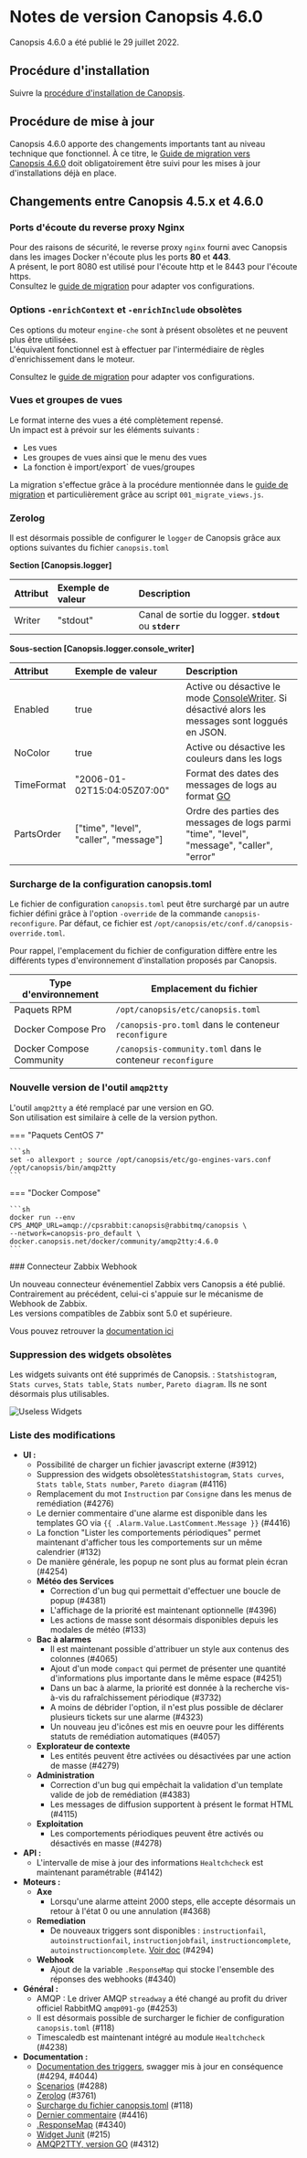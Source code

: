 # Notes de version Canopsis 4.6.0

Canopsis 4.6.0 a été publié le 29 juillet 2022.

## Procédure d'installation

Suivre la [procédure d'installation de Canopsis](../guide-administration/installation/index.md).

## Procédure de mise à jour

Canopsis 4.6.0 apporte des changements importants tant au niveau technique que fonctionnel. À ce titre, le [Guide de migration vers Canopsis 4.6.0](migration/migration-4.6.0.md) doit obligatoirement être suivi pour les mises à jour d'installations déjà en place.


## Changements entre Canopsis 4.5.x et 4.6.0


### Ports d'écoute du reverse proxy Nginx

Pour des raisons de sécurité, le reverse proxy `nginx` fourni avec Canopsis dans les images Docker n'écoute plus les ports **80** et **443**.  
A présent, le port 8080 est utilisé pour l'écoute http et le 8443 pour l'écoute https.  
Consultez le [guide de migration](migration/migration-4.6.0.md) pour adapter vos configurations.

### Options `-enrichContext` et `-enrichInclude` obsolètes

Ces options du moteur `engine-che` sont à présent obsolètes et ne peuvent plus être utilisées.  
L'équivalent fonctionnel est à effectuer par l'intermédiaire de règles d'enrichissement dans le moteur.

Consultez le [guide de migration](migration/migration-4.6.0.md) pour adapter vos configurations.


### Vues et groupes de vues

Le format interne des vues a été complètement repensé.  
Un impact est à prévoir sur les éléments suivants : 

* Les vues
* Les groupes de vues ainsi que le menu des vues
* La fonction è import/export` de vues/groupes

La migration s'effectue grâce à la procédure mentionnée dans le [guide de migration](migration/migration-4.6.0.md) et particulièrement grâce au script `001_migrate_views.js`.

### Zerolog

Il est désormais possible de configurer le `logger` de Canopsis grâce aux options suivantes du fichier `canopsis.toml`

**Section [Canopsis.logger]**

| Attribut            | Exemple de valeur  | Description                                             |
| :------------------ | :------------------| :------------------------------------------------------ |
| Writer              | "stdout"           | Canal de sortie du logger. **`stdout`** ou **`stderr`** |

**Sous-section [Canopsis.logger.console_writer]**

| Attribut            | Exemple de valeur                           | Description                                             |
| :------------------ | :-------------------------------------------| :------------------------------------------------------ |
| Enabled             | true                                        | Active ou désactive le mode [ConsoleWriter](https://github.com/rs/zerolog#pretty-logging). Si désactivé alors les messages sont loggués en JSON. |
| NoColor             | true                                        | Active ou désactive les couleurs dans les logs |
| TimeFormat          | "2006-01-02T15:04:05Z07:00"                 | Format des dates des messages de logs au format [GO](../../architecture-interne/templates-golang#formatteddate) |
| PartsOrder          | ["time", "level", "caller", "message"]      | Ordre des parties des messages de logs parmi "time", "level", "message", "caller", "error" |


### Surcharge de la configuration canopsis.toml

Le fichier de configuration `canopsis.toml` peut être surchargé par un autre fichier défini grâce à l'option `-override` de la commande `canopsis-reconfigure`. Par défaut, ce fichier est `/opt/canopsis/etc/conf.d/canopsis-override.toml`.

Pour rappel, l'emplacement du fichier de configuration diffère entre les différents types d'environnement d'installation proposés par Canopsis.

| Type d'environnement | Emplacement du fichier            |
|----------------------|-----------------------------------|
| Paquets RPM              | `/opt/canopsis/etc/canopsis.toml` |
| Docker Compose Pro       | `/canopsis-pro.toml` dans le conteneur `reconfigure` |
| Docker Compose Community | `/canopsis-community.toml` dans le conteneur `reconfigure` |


### Nouvelle version de l'outil `amqp2tty`

L'outil `amqp2tty` a été remplacé par une version en GO.  
Son utilisation est similaire à celle de la version python.  

=== "Paquets CentOS 7"

    ```sh
	set -o allexport ; source /opt/canopsis/etc/go-engines-vars.conf
	/opt/canopsis/bin/amqp2tty 
    ```

=== "Docker Compose"

    ```sh
	docker run --env CPS_AMQP_URL=amqp://cpsrabbit:canopsis@rabbitmq/canopsis \
	--network=canopsis-pro_default \
	docker.canopsis.net/docker/community/amqp2tty:4.6.0
    ```

### Connecteur Zabbix Webhook

Un nouveau connecteur événementiel Zabbix vers Canopsis a été publié.  
Contrairement au précédent, celui-ci s'appuie sur le mécanisme de Webhook de Zabbix.  
Les versions compatibles de Zabbix sont 5.0 et supérieure.

Vous pouvez retrouver la [documentation ici](../../interconnexions/Supervision/Zabbix/)

### Suppression des widgets obsolètes

Les widgets suivants ont été supprimés de Canopsis.   : `Statshistogram`, `Stats curves`, `Stats table`, `Stats number`, `Pareto diagram`.
Ils ne sont désormais plus utilisables.

![Useless Widgets](./img/useless-widgets.png)

### Liste des modifications

*  **UI :**
    * Possibilité de charger un fichier javascript externe (#3912)
    * Suppression des widgets obsolètes`Statshistogram`, `Stats curves`, `Stats table`, `Stats number`, `Pareto diagram` (#4116)
    * Remplacement du mot `Instruction` par `Consigne` dans les menus de remédiation (#4276)
    * Le dernier commentaire d'une alarme est disponible dans les templates GO via `{{ .Alarm.Value.LastComment.Message }}` (#4416)
    * La fonction "Lister les comportements périodiques" permet maintenant d'afficher tous les comportements sur un même calendrier (#132)
    * De manière générale, les popup ne sont plus au format plein écran (#4254)
    * **Météo des Services**
        * Correction d'un bug qui permettait d'effectuer une boucle de popup (#4381)
        * L'affichage de la priorité est maintenant optionnelle (#4396)
        * Les actions de masse sont désormais disponibles depuis les modales de météo (#133)
    * **Bac à alarmes**
        * Il est maintenant possible d'attribuer un style aux contenus des colonnes (#4065)
        * Ajout d'un mode `compact` qui permet de présenter une quantité d'informations plus importante dans le même espace (#4251)
        * Dans un bac à alarme, la priorité est donnée à la recherche vis-à-vis du rafraîchissement périodique (#3732)
        * A moins de débrider l'option, il n'est plus possible de déclarer plusieurs tickets sur une alarme (#4323)
        * Un nouveau jeu d'icônes est mis en oeuvre pour les différents statuts de remédiation automatiques (#4057)
    * **Explorateur de contexte**
        * Les entités peuvent être activées ou désactivées par une action de masse (#4279)
    * **Administration**
        * Correction d'un bug qui empêchait la validation d'un template valide de job de remédiation (#4383)
        * Les messages de diffusion supportent à présent le format HTML (#4115)
    * **Exploitation**
        * Les comportements périodiques peuvent être activés ou désactivés en masse (#4278)
*  **API :**
    * L'intervalle de mise à jour des informations `Healtchcheck` est maintenant paramétrable (#4142)
*  **Moteurs :**
    * **Axe**
        * Lorsqu'une alarme atteint 2000 steps, elle accepte désormais un retour à l'état 0 ou une annulation (#4368)
    * **Remediation**
        * De nouveaux triggers sont disponibles : `instructionfail`, `autoinstructionfail`, `instructionjobfail`, `instructioncomplete`, `autoinstructioncomplete`. [Voir doc](https://doc.canopsis.net/guide-administration/architecture-interne/triggers/) (#4294)
    * **Webhook**
        * Ajout de la variable `.ResponseMap` qui stocke l'ensemble des réponses des webhooks (#4340)
*  **Général :**
    * AMQP : Le driver AMQP `streadway` a été changé au profit du driver officiel RabbitMQ `amqp091-go` (#4253)
    * Il est désormais possible de surcharger le fichier de configuration `canopsis.toml` (#118)
    * Timescaledb est maintenant intégré au module `Healtchcheck` (#4238)
*  **Documentation :**
    * [Documentation des triggers](https://doc.canopsis.net/guide-administration/architecture-interne/triggers/), swagger mis à jour en conséquence (#4294, #4044)
    * [Scenarios](https://doc.canopsis.net/guide-utilisation/menu-exploitation/scenarios/) (#4288)
    * [Zerolog](https://doc.canopsis.net/guide-administration/administration-avancee/modification-canopsis-toml/) (#3761)
    * [Surcharge du fichier canopsis.toml](https://doc.canopsis.net/guide-administration/administration-avancee/modification-canopsis-toml/) (#118)
    * [Dernier commentaire](https://doc.canopsis.net/guide-administration/architecture-interne/templates-golang) (#4416)
    * [.ResponseMap](https://doc.canopsis.net/guide-utilisation/menu-exploitation/scenarios/) (#4340)
    * [Widget Junit](https://doc.canopsis.net/guide-utilisation/interface/widgets/junit) (#215)
    * [AMQP2TTY, version GO](https://doc.canopsis.net/guide-de-depannage/amqp2tty/) (#4312)
